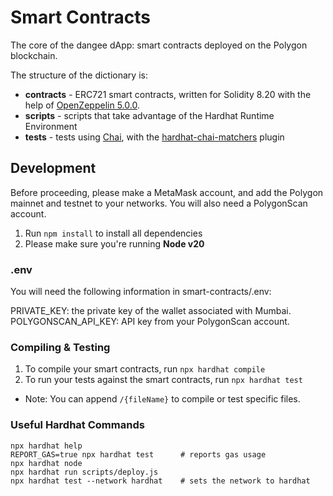 # Smart Contracts
The core of the dangee dApp: smart contracts deployed on the Polygon blockchain.

The structure of the dictionary is: 
- **contracts** - ERC721 smart contracts, written for Solidity 8.20 with the help of [OpenZeppelin 5.0.0](https://www.openzeppelin.com/contractsv).
- **scripts** - scripts that take advantage of the Hardhat Runtime Environment
- **tests** - tests using [Chai](https://www.chaijs.com), with the [hardhat-chai-matchers](https://hardhat.org/hardhat-chai-matchers/docs/reference) plugin

## Development
Before proceeding, please make a MetaMask account, and add the Polygon mainnet and testnet to your networks. You will also need a PolygonScan account.
1. Run ```npm install``` to install all dependencies
2. Please make sure you're running  **Node v20**

### .env

You will need the following information in smart-contracts/.env:

PRIVATE_KEY: the private key of the wallet associated with Mumbai.
POLYGONSCAN_API_KEY: API key from your PolygonScan account.

### Compiling & Testing 
1. To compile your smart contracts, run ```npx hardhat compile```
2. To run your tests against the smart contracts, run ```npx hardhat test```

- Note: You can append ```/{fileName}``` to compile or test specific files.

### Useful Hardhat Commands
```shell
npx hardhat help
REPORT_GAS=true npx hardhat test      # reports gas usage
npx hardhat node
npx hardhat run scripts/deploy.js     
npx hardhat test --network hardhat    # sets the network to hardhat
```
